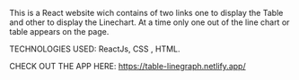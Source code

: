 This is a React website wich contains of two links one to display the Table and other to display the Linechart.
At a time only one out of the line chart or table appears on the page.

TECHNOLOGIES USED: ReactJs, CSS , HTML.

CHECK OUT THE APP HERE: https://table-linegraph.netlify.app/

